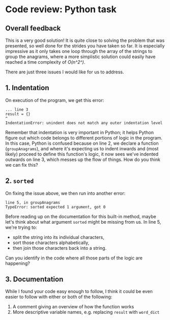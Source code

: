 # Code review: Python task
## Overall feedback
This is a very good solution!  It is quite close to solving the problem that was presented, so well done for the strides you have taken so far.  It is especially impressive as it only takes one loop through the array of the strings to group the anagrams, where a more simplistic solution could easily have reached a time complexity of _O(n^2^)_.

There are just three issues I would like for us to address.

## 1. Indentation
On execution of the program, we get this error:
```
... line 3
result = {}
^
IndentationError: unindent does not match any outer indentation level
```
Remember that indentation is very important in Python; it helps Python figure out which code belongs to different portions of logic in the program.  In this case, Python is confused because on line 2, we declare a function (`groupAnagrams`), and where it's expecting us to indent inwards and (most likely) proceed to define this function's logic, it now sees we've indented outwards on line 3, which messes up the flow of things.  How do you think we can fix this?

## 2. `sorted`
On fixing the issue above, we then run into another error:
```
line 5, in groupAnagrams
TypeError: sorted expected 1 argument, got 0
```
Before reading up on the documentation for this built-in method, maybe let's think about what argument `sorted` might be missing from us.  In line 5, we're trying to:
* split the string into its individual characters,
* sort those characters alphabetically,
* then join those characters back into a string.

Can you identify in the code where all those parts of the logic are happening?

## 3. Documentation
While I found your code easy enough to follow, I think it could be even easier to follow with either or both of the following:
1. A comment giving an overview of how the function works
2. More descriptive variable names, e.g. replacing `result` with `word_dict`